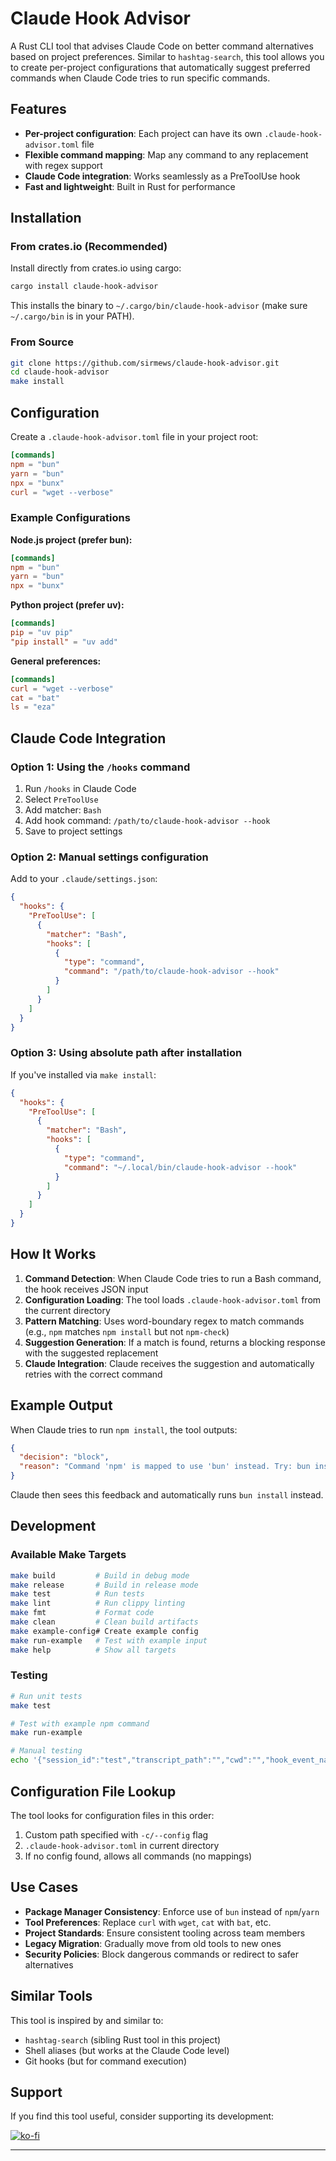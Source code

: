 # Claude Hook Advisor

A Rust CLI tool that advises Claude Code on better command alternatives based on project preferences. Similar to `hashtag-search`, this tool allows you to create per-project configurations that automatically suggest preferred commands when Claude Code tries to run specific commands.

## Features

- **Per-project configuration**: Each project can have its own `.claude-hook-advisor.toml` file
- **Flexible command mapping**: Map any command to any replacement with regex support
- **Claude Code integration**: Works seamlessly as a PreToolUse hook
- **Fast and lightweight**: Built in Rust for performance

## Installation

### From crates.io (Recommended)

Install directly from crates.io using cargo:

```bash
cargo install claude-hook-advisor
```

This installs the binary to `~/.cargo/bin/claude-hook-advisor` (make sure `~/.cargo/bin` is in your PATH).

### From Source

```bash
git clone https://github.com/sirmews/claude-hook-advisor.git
cd claude-hook-advisor
make install
```

## Configuration

Create a `.claude-hook-advisor.toml` file in your project root:

```toml
[commands]
npm = "bun"
yarn = "bun"
npx = "bunx"
curl = "wget --verbose"
```

### Example Configurations

**Node.js project (prefer bun):**
```toml
[commands]
npm = "bun"
yarn = "bun"
npx = "bunx"
```

**Python project (prefer uv):**
```toml
[commands]
pip = "uv pip"
"pip install" = "uv add"
```

**General preferences:**
```toml
[commands]
curl = "wget --verbose"
cat = "bat"
ls = "eza"
```

## Claude Code Integration

### Option 1: Using the `/hooks` command

1. Run `/hooks` in Claude Code
2. Select `PreToolUse`
3. Add matcher: `Bash`
4. Add hook command: `/path/to/claude-hook-advisor --hook`
5. Save to project settings

### Option 2: Manual settings configuration

Add to your `.claude/settings.json`:

```json
{
  "hooks": {
    "PreToolUse": [
      {
        "matcher": "Bash",
        "hooks": [
          {
            "type": "command",
            "command": "/path/to/claude-hook-advisor --hook"
          }
        ]
      }
    ]
  }
}
```

### Option 3: Using absolute path after installation

If you've installed via `make install`:

```json
{
  "hooks": {
    "PreToolUse": [
      {
        "matcher": "Bash",
        "hooks": [
          {
            "type": "command",
            "command": "~/.local/bin/claude-hook-advisor --hook"
          }
        ]
      }
    ]
  }
}
```

## How It Works

1. **Command Detection**: When Claude Code tries to run a Bash command, the hook receives JSON input
2. **Configuration Loading**: The tool loads `.claude-hook-advisor.toml` from the current directory
3. **Pattern Matching**: Uses word-boundary regex to match commands (e.g., `npm` matches `npm install` but not `npm-check`)
4. **Suggestion Generation**: If a match is found, returns a blocking response with the suggested replacement
5. **Claude Integration**: Claude receives the suggestion and automatically retries with the correct command

## Example Output

When Claude tries to run `npm install`, the tool outputs:

```json
{
  "decision": "block",
  "reason": "Command 'npm' is mapped to use 'bun' instead. Try: bun install"
}
```

Claude then sees this feedback and automatically runs `bun install` instead.

## Development

### Available Make Targets

```bash
make build         # Build in debug mode
make release       # Build in release mode
make test          # Run tests
make lint          # Run clippy linting
make fmt           # Format code
make clean         # Clean build artifacts
make example-config# Create example config
make run-example   # Test with example input
make help          # Show all targets
```

### Testing

```bash
# Run unit tests
make test

# Test with example npm command
make run-example

# Manual testing
echo '{"session_id":"test","transcript_path":"","cwd":"","hook_event_name":"PreToolUse","tool_name":"Bash","tool_input":{"command":"yarn start"}}' | ./target/debug/claude-hook-advisor --hook
```

## Configuration File Lookup

The tool looks for configuration files in this order:

1. Custom path specified with `-c/--config` flag
2. `.claude-hook-advisor.toml` in current directory
3. If no config found, allows all commands (no mappings)

## Use Cases

- **Package Manager Consistency**: Enforce use of `bun` instead of `npm`/`yarn`
- **Tool Preferences**: Replace `curl` with `wget`, `cat` with `bat`, etc.
- **Project Standards**: Ensure consistent tooling across team members
- **Legacy Migration**: Gradually move from old tools to new ones
- **Security Policies**: Block dangerous commands or redirect to safer alternatives

## Similar Tools

This tool is inspired by and similar to:
- `hashtag-search` (sibling Rust tool in this project)
- Shell aliases (but works at the Claude Code level)
- Git hooks (but for command execution)

## Support

If you find this tool useful, consider supporting its development:

[![ko-fi](https://ko-fi.com/img/githubbutton_sm.svg)](https://ko-fi.com/A0A01HT0RG)

---
